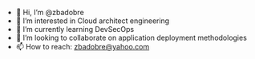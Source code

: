 - 👋 Hi, I’m @zbadobre
- 👀 I’m interested in Cloud architect engineering
- 🌱 I’m currently learning DevSecOps
- 💞️ I’m looking to collaborate on application deployment methodologies
- 📫 How to reach: zbadobre@yahoo.com

<!---
zbadobre/zbadobre is a ✨ special ✨ repository because its `README.md` (this file) appears on your GitHub profile.
You can click the Preview link to take a look at your changes.
--->
